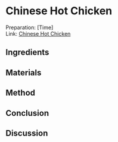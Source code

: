 # Chinese Hot Chicken

Preparation: [Time]  
Link: [Chinese Hot Chicken](https://www.youtube.com/watch?v=ctBN-5Jv0rU)

## Ingredients

## Materials

## Method

## Conclusion

## Discussion
